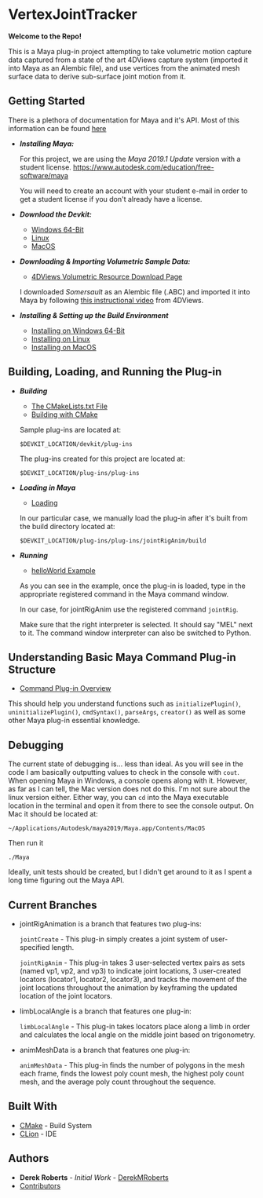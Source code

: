 # VertexJointTracker

**Welcome to the Repo!**

This is a Maya plug-in project attempting to take volumetric motion capture data captured from a state of the art 4DViews capture system (imported it into Maya as an Alembic file), and use vertices from the animated mesh surface data to derive sub-surface joint motion from it. 

## Getting Started

There is a plethora of documentation for Maya and it's API. Most of this information can be found [here](https://help.autodesk.com/view/MAYAUL/2019/ENU)

- ***Installing Maya:***
  
  For this project, we are using the *Maya 2019.1 Update* version with a student license.
  https://www.autodesk.com/education/free-software/maya
  
  You will need to create an account with your student e-mail in order to get a student license if you don't already have a license.
- ***Download the Devkit:***
  - [Windows 64-Bit](https://s3-us-west-2.amazonaws.com/autodesk-adn-transfer/ADN+Extranet/M%26E/Maya/devkit+2019/Autodesk_Maya_2019_1_Update_DEVKIT_Windows.zip)
  - [Linux](https://s3-us-west-2.amazonaws.com/autodesk-adn-transfer/ADN+Extranet/M%26E/Maya/devkit+2019/Autodesk_Maya_2019_1_Update_DEVKIT_Linux.tgz)
  - [MacOS](https://s3-us-west-2.amazonaws.com/autodesk-adn-transfer/ADN+Extranet/M%26E/Maya/devkit+2019/Autodesk_Maya_2019_1_Update_DEVKIT_Mac.dmg)
  
- ***Downloading & Importing Volumetric Sample Data:***
  - [4DViews Volumetric Resource Download Page](https://www.4dviews.com/volumetric-resources)
  
  I downloaded *Somersault* as an Alembic file (.ABC) and imported it into Maya by following [this instructional video](https://youtu.be/yP1DGPlfjC8) from 4DViews.
  
- ***Installing & Setting up the Build Environment***
  - [Installing on Windows 64-Bit](https://help.autodesk.com/view/MAYAUL/2019/ENU/?guid=Maya_SDK_MERGED_Setting_up_your_build_Windows_environment_64_bit_html)
  - [Installing on Linux](https://help.autodesk.com/view/MAYAUL/2019/ENU/?guid=Maya_SDK_MERGED_Setting_up_your_build_Linux_environment_html)
  - [Installing on MacOS](https://help.autodesk.com/view/MAYAUL/2019/ENU/?guid=Maya_SDK_MERGED_Setting_up_your_build_Mac_OS_X_environment_html)
  
## Building, Loading, and Running the Plug-in

- ***Building***
  - [The CMakeLists.txt File](https://help.autodesk.com/view/MAYAUL/2019/ENU/?guid=Maya_SDK_MERGED_Building_Your_Own_Plugin_The_CMakeList_File_html)
  - [Building with CMake](https://help.autodesk.com/view/MAYAUL/2019/ENU/?guid=Maya_SDK_MERGED_Building_Your_Own_Plugin_Building_with_cmake_html)
  
  Sample plug-ins are located at:
  
  `$DEVKIT_LOCATION/devkit/plug-ins`
  
  The plug-ins created for this project are located at:
  
  `$DEVKIT_LOCATION/plug-ins/plug-ins`
  
- ***Loading in Maya***
  - [Loading](https://help.autodesk.com/view/MAYAUL/2019/ENU/?guid=Maya_SDK_MERGED_Loading_Samples_Plug_ins_Into_Maya_html)
  
  In our particular case, we manually load the plug-in after it's built from the build directory located at: 
  
  `$DEVKIT_LOCATION/plug-ins/plug-ins/jointRigAnim/build`

- ***Running***
  - [helloWorld Example](https://help.autodesk.com/view/MAYAUL/2019/ENU/?guid=Maya_SDK_MERGED_A_First_Plugin_HelloWorld_html)
  
  As you can see in the example, once the plug-in is loaded, type in the appropriate registered command in the Maya command window. 

  In our case, for jointRigAnim use the registered command `jointRig`. 

  Make sure that the right interpreter is selected. It should say "MEL" next to it. The command window interpreter can also be switched to Python.
  
## Understanding Basic Maya Command Plug-in Structure
- [Command Plug-in Overview](https://help.autodesk.com/view/MAYAUL/2019/ENU/?guid=Maya_SDK_MERGED_Command_plug_ins_html)

This should help you understand functions such as `initializePlugin()`, `uninitializePlugin()`, `cmdSyntax()`, `parseArgs`, `creator()` as well as some other Maya plug-in essential knowledge.
  
## Debugging
The current state of debugging is... less than ideal. As you will see in the code I am basically outputting values to check in the console with `cout`. When opening Maya in Windows, a console opens along with it. However, as far as I can tell, the Mac version does not do this. I'm not sure about the linux version either. Either way, you can `cd` into the Maya executable location in the terminal and open it from there to see the console output. On Mac it should be located at:

`~/Applications/Autodesk/maya2019/Maya.app/Contents/MacOS`

Then run it

`./Maya`

Ideally, unit tests should be created, but I didn't get around to it as I spent a long time figuring out the Maya API.

## Current Branches

- jointRigAnimation is a branch that features two plug-ins:
    
    `jointCreate` - This plug-in simply creates a joint system of user-specified length.
    
    `jointRigAnim` - This plug-in takes 3 user-selected vertex pairs as sets (named vp1, vp2, and vp3) to indicate joint locations, 3 user-created locators (locator1, locator2, locator3), and tracks the movement of the joint locations throughout the animation by keyframing the updated location of the joint locators.
   
- limbLocalAngle is a branch that features one plug-in:
  
    `limbLocalAngle` - This plug-in takes locators place along a limb in order and calculates the local angle on the middle joint based on trigonometry.
    
- animMeshData is a branch that features one plug-in:

    `animMeshData` - This plug-in finds the number of polygons in the mesh each frame, finds the lowest poly count mesh, the highest poly count mesh, and the average poly count throughout the sequence.

## Built With
- [CMake](https://cmake.org/) - Build System
- [CLion](https://www.jetbrains.com/clion/) - IDE

## Authors
- **Derek Roberts** - *Initial Work* - [DerekMRoberts](http://github.com/DerekMRoberts/)
- [Contributors](https://github.com/DerekMRoberts/VertexJointTracker/graphs/contributors)
